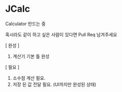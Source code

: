 # JCalc
Calculator 만드는 중

혹시라도 같이 하고 싶은 사람이 있다면 Pull Req 남겨주세요

[ 완성 ]
1. 계산기 기본 틀 완성

[ 필요 ]
1. 소수점 계산 필요.
2. 저장 된 값 전달 필요. (UI까지만 완성된 상태)
